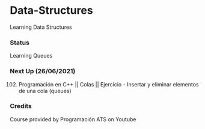# Data-Structures

Learning Data Structures

### Status 

Learning Queues

### Next Up (26/06/2021)

102. Programación en C++ || Colas || Ejercicio - Insertar y eliminar elementos de una cola (queues)

### Credits

Course provided by Programación ATS on Youtube